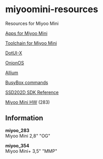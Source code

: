 # miyoomini-resources
Resources for Miyoo Mini

[Apps for Miyoo Mini](https://github.com/anzz1/miyoomini-apps)

[Toolchain for Miyoo Mini](https://github.com/anzz1/miyoomini-apps/#build-instructions)

[DotUI-X](https://github.com/anzz1/DotUI-X)

[OnionOS](https://github.com/OnionUI/Onion)

[Allium](https://github.com/goweiwen/Allium)

[BusyBox commands](https://busybox.net/downloads/BusyBox.html)

[SSD202D SDK Reference](https://wx.comake.online/doc/d8clf27cnes2-SSD20X/customer/development/arch/arch.html)

[Miyoo Mini HW](http://linux-chenxing.org/infinity2/miyoomini/) (283)

## Information

**miyoo_283**  
Miyoo Mini 2,8" "OG"

**miyoo_354**  
Miyoo Mini+ 3,5" "MMP"
